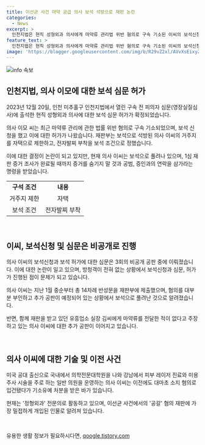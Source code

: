 ```yaml
---
title: 이선균 사건 마약 공급 의사 보석 석방으로 재판 논란
categories:
  - News
excerpt: >
  인천지법은 현직 성형외과 의사에게 마약류 관리법 위반 혐의로 구속 기소된 이씨의 보석신청을 허가했다. 이에 의사 이씨는 전자발찌 부착을 조건으로 석방되었으며, 재판이 끝날 때까지 다른 공범이나 증인과 연락하지 말 것을 명령받았다. 그러나 세 차례의 비공개 공판과 보석 허가에 대한 논란이 일고 있으며, 재판은 계속되고 있다. 현지법원에서는 마약 혐의로 2년 형을 선고받은 김씨와 달리, 의사 이씨는 보석으로 석방되었지만 추가 공판은 계속되고 있다. (요약문)
feature_text: >
  인천지법은 현직 성형외과 의사에게 마약류 관리법 위반 혐의로 구속 기소된 이씨의 보석신청을 허가했다. 이에 의사 이씨는 전자발찌 부착을 조건으로 석방되었으며, 재판이 끝날 때까지 다른 공범이나 증인과 연락하지 말 것을 명령받았다. 그러나 세 차례의 비공개 공판과 보석 허가에 대한 논란이 일고 있으며, 재판은 계속되고 있다. 현지법원에서는 마약 혐의로 2년 형을 선고받은 김씨와 달리, 의사 이씨는 보석으로 석방되었지만 추가 공판은 계속되고 있다. (요약문)
image: 'https://blogger.googleusercontent.com/img/b/R29vZ2xl/AVvXsEixyZcFfHzMRdzZMjFBmAUKJYCLCGyLL1o632UiGVXcaFdKo_bkvkuCioo0uUKlGfBVcT3P84aROyZIXSBEx3Aw5nCQ3pTgDom1WDC4m8eifvWiAmWEEVb4x6G_l8C0QH225ldMjyaFvpxGEBGNO37VmDTDMHGhJPq73UglMfDca1-0aw/s1600/blogspot.png'
---
```


<p><img src="https://blogger.googleusercontent.com/img/b/R29vZ2xl/AVvXsEixyZcFfHzMRdzZMjFBmAUKJYCLCGyLL1o632UiGVXcaFdKo_bkvkuCioo0uUKlGfBVcT3P84aROyZIXSBEx3Aw5nCQ3pTgDom1WDC4m8eifvWiAmWEEVb4x6G_l8C0QH225ldMjyaFvpxGEBGNO37VmDTDMHGhJPq73UglMfDca1-0aw/s1600/blogspot.png" alt="info 속보" /></p>

<h2 data-ke-size="size26">인천지법, 의사 이모에 대한 보석 심문 허가</h2>

<p data-ke-size="size16">2023년 12월 20일, 인천 미추홀구 인천지법에서 열린 구속 전 피의자 심문(영장실질심사)에 출석한 현직 성형외과 의사에 대한 보석 심문 허가가 확정되었습니다.</p>

<p data-ke-size="size16">의사 이모 씨는 최근 마약류 관리에 관한 법률 위반 혐의로 구속 기소되었으며, 보석 신청을 했고 이에 대한 허가가 나왔습니다. 재판부는 보석으로 석방된 의사 이씨의 거주지를 자택으로 제한하고, 전자발찌 부착을 보석 조건으로 정했습니다.</p>

<p data-ke-size="size16">이에 대한 결정이 논란이 되고 있지만, 현재 의사 이씨는 보석으로 풀려나 있으며, 1심 재판 증거 조사가 완료될 때까지 증거를 숨기지 말 것과 공범, 증인과의 연락을 삼가라는 명령을 받았습니다.</p>

<table>
    <tbody>
        <tr>
            <td style="text-align: center; height: 17px;"><b>구석 조건</b></td>
            <td style="text-align: center; height: 17px;"><b>내용</b></td>
        </tr>
        <tr>
            <td style="text-align: center;">거주지 제한</td>
            <td style="text-align: center;">자택</td>
        </tr>
        <tr>
            <td style="text-align: center;">보석 조건</td>
            <td style="text-align: center;">전자발찌 부착</td>
        </tr>
    </tbody>
</table>

<p data-ke-size="size16">&nbsp;</p>

<h2 data-ke-size="size26">이씨, 보석신청 및 심문은 비공개로 진행</h2>

<p data-ke-size="size16">의사 이씨의 보석신청과 보석 허가에 대한 심문은 3회의 비공개 공판 중에 이뤄졌습니다. 이에 대한 논란이 일고 있으며, 방청객이 전혀 없는 상황에서 보석신청과 심문, 허가가 진행된 점이 문제가 되고 있습니다.</p>

<p data-ke-size="size16">의사 이씨는 지난 1월 중순부터 총 14차례 반성문을 재판부에 제출했으며, 혐의를 대부분 부인하고 추가 공판이 예정되어 있는 상황에서 보석으로 풀려난 것으로 알려졌습니다.</p>

<p data-ke-size="size16">반면, 함께 재판을 받고 있던 유흥업소 실장 김씨에게 마약류를 전달한 적이 없다고 주장하고 있는 의사 이씨에 대한 추가 공판이 이어지고 있습니다.</p>

<p data-ke-size="size16">&nbsp;</p>

<h2 data-ke-size="size26">의사 이씨에 대한 기술 및 이전 사건</h2>

<p data-ke-size="size16">미국 공대 출신으로 국내에서 의학전문대학원을 나와 강남에서 피부 레이저 진료와 미용주사 시술을 주로 하는 일반 의원을 운영하는 의사 이씨는 이전에도 대마초 소지 혐의로 입건됐다가 기소유예 처분을 받은 바가 있습니다.</p>

<p data-ke-size="size16">현재는 '정형외과' 전문의로 활동하고 있으며, 이선균 사건에서의 '공갈' 혐의 재판에 가장 밀접하게 개입된 인물로 알려져 있습니다.</p>

<p data-ke-size="size16">&nbsp;</p>
유용한 생활 정보가 필요하시다면, <a href="https://qoogle.tistory.com" rel="dofollow">qoogle.tistory.com</a>


